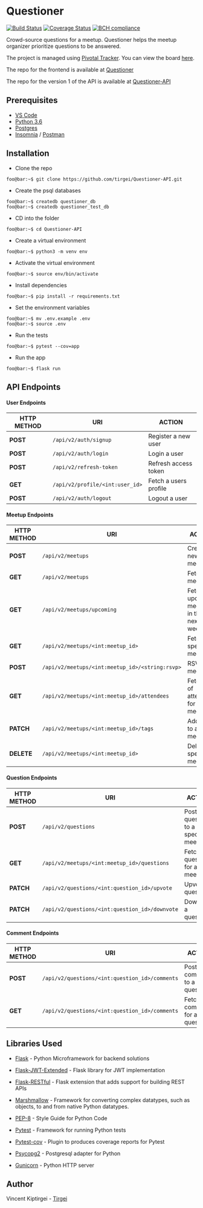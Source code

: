# Questioner

[![Build Status](https://travis-ci.com/tirgei/Questioner-API-V2.svg?branch=develop)](https://travis-ci.com/tirgei/Questioner-API-V2)
[![Coverage Status](https://coveralls.io/repos/github/tirgei/Questioner-API-V2/badge.svg?branch=develop)](https://coveralls.io/github/tirgei/Questioner-API-V2?branch=develop)
[![BCH compliance](https://bettercodehub.com/edge/badge/tirgei/Questioner-API-V2?branch=develop)](https://bettercodehub.com/)

Crowd-source questions for a meetup. Questioner helps the meetup organizer prioritize questions to be answered.

The project is managed using [Pivotal Tracker](https://www.pivotaltracker.com). You can view the board [here](https://www.pivotaltracker.com/n/projects/2235446).

The repo for the frontend is available at [Questioner](https://github.com/tirgei/Questioner)

The repo for the version 1 of the API is available at [Questioner-API](https://github.com/tirgei/Questioner-API)

## Prerequisites

- [VS Code](https://code.visualstudio.com)
- [Python 3.6](https://www.python.org)
- [Postgres](https://www.postgresql.org)
- [Insomnia](https://insomnia.rest) / [Postman](https://www.getpostman.com)

## Installation

- Clone the repo

```console
foo@bar:~$ git clone https://github.com/tirgei/Questioner-API.git
```

- Create the psql databases

```console
foo@bar:~$ createdb questioner_db
foo@bar:~$ createdb questioner_test_db
```

- CD into the folder

```console
foo@bar:~$ cd Questioner-API
```

- Create a virtual environment

```console
foo@bar:~$ python3 -m venv env
```

- Activate the virtual environment

```console
foo@bar:~$ source env/bin/activate
```

- Install dependencies

```console
foo@bar:~$ pip install -r requirements.txt
```

- Set the environment variables

```console
foo@bar:~$ mv .env.example .env
foo@bar:~$ source .env
```

- Run the tests

```console
foo@bar:~$ pytest --cov=app
```

- Run the app

```console
foo@bar:~$ flask run
```

## API Endpoints

#### User Endpoints

| **HTTP METHOD** | **URI** | **ACTION** |
| --- | --- | --- |
| **POST** | `/api/v2/auth/signup` | Register a new user |
| **POST** | `/api/v2/auth/login` | Login a user |
| **POST** | `/api/v2/refresh-token` | Refresh access token |
| **GET** | `/api/v2/profile/<int:user_id>` | Fetch a users profile |
| **POST** | `/api/v2/auth/logout` | Logout a user |

#### Meetup Endpoints

| **HTTP METHOD** | **URI** | **ACTION** |
| --- | --- | --- |
| **POST** | `/api/v2/meetups` | Create a new meetup |
| **GET** | `/api/v2/meetups` | Fetch all meetups |
| **GET** | `/api/v2/meetups/upcoming` | Fetch upcoming meetups in the next 1 week|
| **GET** | `/api/v2/meetups/<int:meetup_id>` | Fetch specific meetup |
| **POST** | `/api/v2/meetups/<int:meetup_id>/<string:rsvp>` | RSVP to a meetup |
| **GET** | `/api/v2/meetups/<int:meetup_id>/attendees` | Fetch list of attendees for a meetup|
| **PATCH** | `/api/v2/meetups/<int:meetup_id>/tags` | Add tags to a meetup|
| **DELETE** | `/api/v2/meetups/<int:meetup_id>` | Delete specific meetup |

#### Question Endpoints

| **HTTP METHOD** | **URI** | **ACTION** |
| --- | --- | --- |
| **POST** | `/api/v2/questions` | Post a question to a specific meetup |
| **GET** | `/api/v2/meetups/<int:meetup_id>/questions` | Fetch all questions for a meetup |
| **PATCH** | `/api/v2/questions/<int:question_id>/upvote` | Upvote a question |
| **PATCH** | `/api/v2/questions/<int:question_id>/downvote` | Downvote a question |

#### Comment Endpoints

| **HTTP METHOD** | **URI** | **ACTION** |
| --- | --- | --- |
| **POST** | `/api/v2/questions/<int:question_id>/comments` | Post a comment to a question |
| **GET** | `/api/v2/questions/<int:question_id>/comments` | Fetch all comments for a question |

## Libraries Used

- [Flask](http://flask.pocoo.org) - Python Microframework for backend solutions

- [Flask-JWT-Extended](https://flask-jwt-extended.readthedocs.io/en/latest/) - Flask library for JWT 
implementation

- [Flask-RESTful](https://flask-restful.readthedocs.io) - Flask extension that adds support for building REST APIs

- [Marshmallow](https://marshmallow.readthedocs.io) - Framework for converting complex datatypes, such as objects, to and from native Python datatypes.

- [PEP-8](https://www.python.org/dev/peps/pep-0008/) - Style Guide for Python Code

- [Pytest](https://docs.pytest.org/en/latest/) - Framework for running Python tests

- [Pytest-cov](https://pytest-cov.readthedocs.io) - Plugin to produces coverage reports for Pytest

- [Psycopg2](http://initd.org/psycopg/) - Postgresql adapter for Python

- [Gunicorn](https://gunicorn.org) - Python HTTP server 

## Author

Vincent Kiptirgei - [Tirgei](https://tirgei.github.io)
